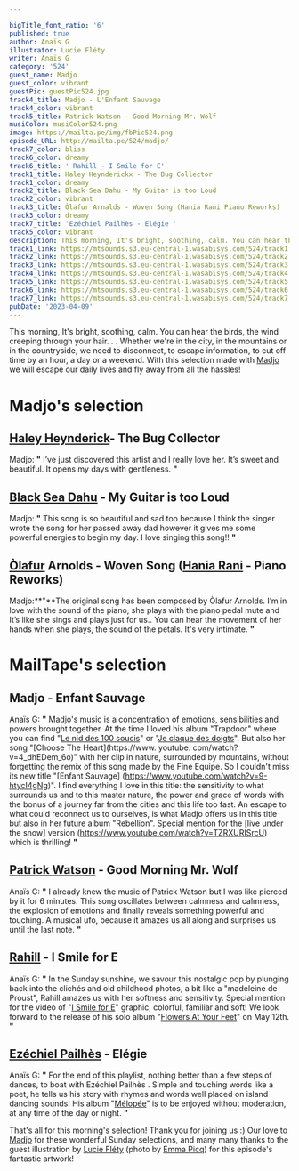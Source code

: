```yaml
---

bigTitle_font_ratio: '6'
published: true
author: Anaïs G
illustrator: Lucie Fléty
writer: Anaïs G
category: '524'
guest_name: Madjo
guest_color: vibrant
guestPic: guestPic524.jpg
track4_title: Madjo - L'Enfant Sauvage
track4_color: vibrant
track5_title: Patrick Watson - Good Morning Mr. Wolf
musiColor: musiColor524.png
image: https://mailta.pe/img/fbPic524.png
episode_URL: http://mailta.pe/524/madjo/
track7_color: bliss
track6_color: dreamy
track6_title: ' Rahill - I Smile for E'
track1_title: Haley Heynderickx - The Bug Collector
track1_color: dreamy
track2_title: Black Sea Dahu - My Guitar is too Loud
track2_color: vibrant
track3_title: Òlafur Arnalds - Woven Song (Hania Rani Piano Reworks)
track3_color: dreamy
track7_title: 'Ezéchiel Pailhès - Elégie '
track5_color: vibrant
description: This morning, It's bright, soothing, calm. You can hear the birds, the wind creeping through your hair. . . Whether we're in the city, in the mountains or in the countryside, we need to disconnect, to escape information, to cut off time by an hour, a day or a weekend. With this selection made with Madjo we will escape our daily lives and fly away from all the hassles!
track1_link: https://mtsounds.s3.eu-central-1.wasabisys.com/524/track1.mp3
track2_link: https://mtsounds.s3.eu-central-1.wasabisys.com/524/track2.mp3
track3_link: https://mtsounds.s3.eu-central-1.wasabisys.com/524/track3.mp3
track4_link: https://mtsounds.s3.eu-central-1.wasabisys.com/524/track4.mp3
track5_link: https://mtsounds.s3.eu-central-1.wasabisys.com/524/track5.mp3
track6_link: https://mtsounds.s3.eu-central-1.wasabisys.com/524/track6.mp3
track7_link: https://mtsounds.s3.eu-central-1.wasabisys.com/524/track7.mp3
pubDate: '2023-04-09'
---
```

 This morning, It's bright, soothing, calm. You can hear the birds, the wind creeping through your hair. . . Whether we're in the city, in the mountains or in the countryside, we need to disconnect, to escape information, to cut off time by an hour, a day or a weekend. With this selection made with [Madjo](https://madjo.fr/) we will escape our daily lives and fly away from all the hassles!


# Madjo's selection

##  [Haley Heynderick](https://www.haley-heynderickx.com/)- The Bug Collector 
Madjo: **"** I’ve just discovered this artist and I really love her. It’s sweet and beautiful. It opens my days with gentleness.  **"** 

## [Black Sea Dahu](https://www.blackseadahu.com/) - My Guitar is too Loud 
Madjo: **"** This song is so beautiful and sad too because I think the singer wrote the song for her passed away dad however it gives me some powerful energies to begin my day. I love singing this song!! **"** 

## [Òlafur](https://olafurarnalds.com/works/) Arnolds - Woven Song ([Hania Rani](https://haniarani.com/) - Piano Reworks)
Madjo:**"**The original song has been composed by Òlafur Arnolds. I’m in love with the sound of the piano, she plays with the piano pedal mute and It’s like she sings and plays just for us.. You can hear the movement of her hands when she plays, the sound of the petals. It's very intimate. **"** 

# MailTape's selection

## Madjo - Enfant Sauvage
Anaïs G: **"** Madjo's music is a concentration of emotions, sensibilities and powers brought together. At the time I loved his album "Trapdoor" where you can find "[Le nid des 100 soucis](https://www.youtube.com/watch?v=LqQ2hSEcVp0)" or "[Je claque des doigts](https://www.youtube.com/watch?v=wqOAB40IO1Y)". But also her song "[Choose The Heart](https://www. youtube. com/watch?v=4_dhEDem_6o)" with her clip in nature, surrounded by mountains, without forgetting the remix of this song made by the Fine Equipe. So I couldn't miss its new title "[Enfant Sauvage] (https://www.youtube.com/watch?v=9-htycI4gNg)". I find everything I love in this title: the sensitivity to what surrounds us and to this master nature, the power and grace of words with the bonus of a journey far from the cities and this life too fast. An escape to what could reconnect us to ourselves, is what Madjo offers us in this title but also in her future album "Rebellion". Special mention for the [live under the snow] version (https://www.youtube.com/watch?v=TZRXURISrcU) which is thrilling! **"** 

## [Patrick Watson](https://patrickwatson.net/) - Good Morning Mr. Wolf
Anaïs G: **"** I already knew the music of Patrick Watson but I was like pierced by it for 6 minutes. This song oscillates between calmness and calmness, the explosion of emotions and finally reveals something powerful and touching. A musical ufo, because it amazes us all along and surprises us until the last note. **"** 

## [Rahill](https://rahill.bandcamp.com/) - I Smile for E
Anaïs G: **"** In the Sunday sunshine, we savour this nostalgic pop by plunging back into the clichés and old childhood photos, a bit like a "madeleine de Proust", Rahill amazes us with her softness and sensitivity. Special mention for the video of "[I Smile for E](https://www.youtube.com/watch?v=dailZORx68Q)" graphic, colorful, familiar and soft! We look forward to the release of his solo album "[Flowers At Your Feet](https://rahill.bandcamp.com/album/flowers-at-your-feet)" on May 12th. **"** 

## [Ezéchiel Pailhès](https://ezechielpailhes.bandcamp.com/) - Elégie
Anaïs G: **"** For the end of this playlist, nothing better than a few steps of dances, to boat with Ezéchiel Pailhès . Simple and touching words like a poet, he tells us his story with rhymes and words well placed on island dancing sounds! His album "[Mélopée](https://ezechielpailhes.bandcamp.com/album/m-lop-e)" is to be enjoyed without moderation, at any time of the day or night.  **"** 

That's all for this morning's selection! Thank you for joining us :) Our love to [Madjo](https://madjo.fr/) for these wonderful Sunday selections, and many many thanks to the guest illustration by [Lucie Fléty](https://www.instagram.com/lucie.flety/) (photo by [Emma Picq](https://www.instagram.com/emmapicq/)) for this episode's fantastic artwork!
